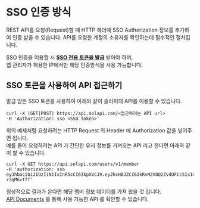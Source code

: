 # SSO 인증 방식

REST API를 요청\(Request\)할 때 HTTP 헤더에 SSO Authorization 정보를 추가하여 인증 받을 수 있습니다. API를 요청한 계정의 소유자를 확인하는데 필수적인 절차입니다.  
  
SSO 인증을 이용할 시 [**SSO 전용 토큰을 발급**](https://docs.solapi.com/api-reference/api-sso) 받아야 하며,  
앱 관리자가 허용한 IP에서만 해당 인증방식을 사용 가능합니다.

## SSO 토큰을 사용하여 API 접근하기

발급 받은 SSO 토큰을 사용하여 아래와 같이 솔라피의 API를 이용할 수 있습니다.

```text
curl -X (GET|POST) https://api.solapi.com/<접근하려는 API url>
-H 'Authorization: sso <SSO Token>'
```

위의 예제처럼 요청하려는 HTTP Request 의 Header 에 Authorization 값을 넣어주면 됩니다.  
예를 들어 요청하려는 API 가 간단한 유저 정보를 가져오는 API 라고 한다면 아래와 같이 할 수 있습니다.

```text
curl -X GET https://api.solapi.com/users/v1/member
-H 'authorization: sso eyJhbGciOiJIUzI1NiIsInR5cCI6IkpXVCJ9.eyJhcHBJZCI6IkRvM2VOQ2ZvdUFCcSIsIm1lbWJlcklkIjoiTUVNVXdnX0d2SEVNcjQiLCJhY2NvdW50SWQiOiIyMTA3MjIxOTY1Mzg2NyIsImlhdCI6MTYyNzIyMjUxMn0.Eh_hXbqhfTC00QDvF4HrLgXnUqEsT80c6-r3qM6vfff'
```

정상적으로 결과가 온다면 해당 멤버 정보 데이터를 가져 왔을 것 입니다.  
[API Documents](https://docs.solapi.com/rest-api-reference/overview) 를 통해 사용 가능한 API 를 확인할 수 있습니다.



